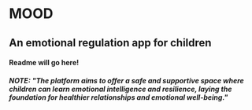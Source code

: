 # MOOD
## An emotional regulation app for children

#### Readme will go here! 


##### NOTE: "The platform aims to offer a safe and supportive space where children can learn emotional intelligence and resilience, laying the foundation for healthier relationships and emotional well-being."
